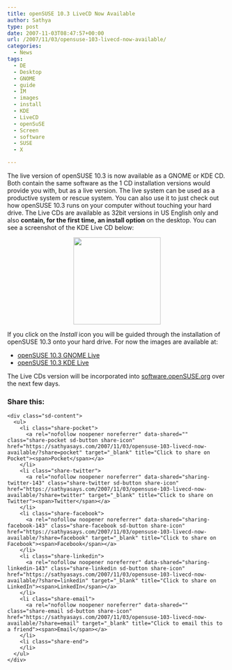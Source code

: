 ```yaml
---
title: openSUSE 10.3 LiveCD Now Available
author: Sathya
type: post
date: 2007-11-03T08:47:57+00:00
url: /2007/11/03/opensuse-103-livecd-now-available/
categories:
  - News
tags:
  - DE
  - Desktop
  - GNOME
  - guide
  - IM
  - images
  - install
  - KDE
  - LiveCD
  - openSuSE
  - Screen
  - software
  - SUSE
  - X

---
```

The live version of openSUSE 10.3 is now available as a GNOME or KDE CD. Both contain the same software as the 1 CD installation versions would provide you with, but as a live version. The live system can be used as a productive system or rescue system. You can also use it to just check out how openSUSE 10.3 runs on your computer without touching your hard drive. The Live CDs are available as 32bit versions in US English only and also **contain, for the first time, an install option** on the desktop. You can see a screenshot of the KDE Live CD below: <a href="http://sathyasays.com/wp-content/uploads/2007/11/opensuse-live-cd.png" rel="lightboxsathya" title="openSUSE 10.3 Live CD"></a>

<p style="text-align: center">
  <a href="https://i2.wp.com/sathyasays.com/wp-content/uploads/2007/11/opensuse-live-cd.png" rel="lightboxsathya" title="openSUSE 10.3 Live CD"><img src="https://i2.wp.com/sathyasays.com/wp-content/uploads/2007/11/opensuse-live-cd.thumbnail.png?resize=200%2C200" height="200" width="200" data-recalc-dims="1" /></a>
</p>

If you click on the _Install_ icon you will be guided through the installation of openSUSE 10.3 onto your hard drive. For now the images are available at:

  * [openSUSE 10.3 GNOME Live][1]
  * [openSUSE 10.3 KDE Live][2]

The Live CDs version will be incorporated into [software.openSUSE.org][3] over the next few days.

<div class="sharedaddy sd-sharing-enabled">
  <div class="robots-nocontent sd-block sd-social sd-social-icon-text sd-sharing">
    <h3 class="sd-title">
      Share this:
    </h3>
    
    <div class="sd-content">
      <ul>
        <li class="share-pocket">
          <a rel="nofollow noopener noreferrer" data-shared="" class="share-pocket sd-button share-icon" href="https://sathyasays.com/2007/11/03/opensuse-103-livecd-now-available/?share=pocket" target="_blank" title="Click to share on Pocket"><span>Pocket</span></a>
        </li>
        <li class="share-twitter">
          <a rel="nofollow noopener noreferrer" data-shared="sharing-twitter-143" class="share-twitter sd-button share-icon" href="https://sathyasays.com/2007/11/03/opensuse-103-livecd-now-available/?share=twitter" target="_blank" title="Click to share on Twitter"><span>Twitter</span></a>
        </li>
        <li class="share-facebook">
          <a rel="nofollow noopener noreferrer" data-shared="sharing-facebook-143" class="share-facebook sd-button share-icon" href="https://sathyasays.com/2007/11/03/opensuse-103-livecd-now-available/?share=facebook" target="_blank" title="Click to share on Facebook"><span>Facebook</span></a>
        </li>
        <li class="share-linkedin">
          <a rel="nofollow noopener noreferrer" data-shared="sharing-linkedin-143" class="share-linkedin sd-button share-icon" href="https://sathyasays.com/2007/11/03/opensuse-103-livecd-now-available/?share=linkedin" target="_blank" title="Click to share on LinkedIn"><span>LinkedIn</span></a>
        </li>
        <li class="share-email">
          <a rel="nofollow noopener noreferrer" data-shared="" class="share-email sd-button share-icon" href="https://sathyasays.com/2007/11/03/opensuse-103-livecd-now-available/?share=email" target="_blank" title="Click to email this to a friend"><span>Email</span></a>
        </li>
        <li class="share-end">
        </li>
      </ul>
    </div>
  </div>
</div>

 [1]: http://download.opensuse.org/distribution/10.3/iso/cd/openSUSE-10.3-GM-GNOME-Live-i386.iso
 [2]: http://download.opensuse.org/distribution/10.3/iso/cd/openSUSE-10.3-GM-KDE-Live-i386.iso
 [3]: http://software.opensuse.org/